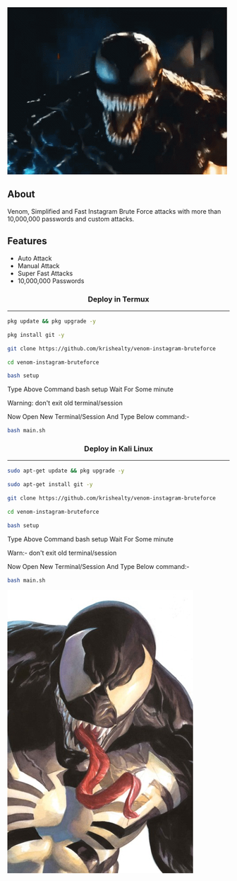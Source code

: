 <img src="venom.gif">

## About
Venom, Simplified and Fast Instagram Brute Force attacks with more than 10,000,000 passwords and custom attacks.

## Features 
* Auto Attack
* Manual Attack
* Super Fast Attacks
* 10,000,000 Passwords
 
 ### <p align="center">Deploy in Termux
***
        
 ```bash
pkg update && pkg upgrade -y
```
```bash
pkg install git -y
```
```bash
git clone https://github.com/krishealty/venom-instagram-bruteforce
```
```bash
cd venom-instagram-bruteforce
```
```bash
bash setup
```
Type Above Command bash setup Wait For Some minute 

Warning: don't exit old terminal/session
 
Now Open New Terminal/Session And Type Below command:-
```bash
bash main.sh
```
### <p align="center">Deploy in Kali Linux
***
 ```bash
sudo apt-get update && pkg upgrade -y
```
```bash
sudo apt-get install git -y
```
```bash
git clone https://github.com/krishealty/venom-instagram-bruteforce
```
```bash
cd venom-instagram-bruteforce
```
```bash
bash setup
```

Type Above Command bash setup Wait For Some minute 

Warn:- don't exit old terminal/session

Now Open New Terminal/Session And Type Below command:-

```bash
bash main.sh
```

<img src="venom.jpg">
